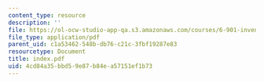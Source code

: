 ```yaml
---
content_type: resource
description: ''
file: https://ol-ocw-studio-app-qa.s3.amazonaws.com/courses/6-901-inventions-and-patents-fall-2005/4cd84a35bbd59e87b84ea57151ef1b73_index.pdf
file_type: application/pdf
parent_uid: c1a53462-548b-db76-c21c-3fbf19287e83
resourcetype: Document
title: index.pdf
uid: 4cd84a35-bbd5-9e87-b84e-a57151ef1b73
---
```


